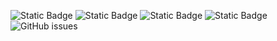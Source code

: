 ![Static Badge](https://img.shields.io/badge/blacklists-60-000000) ![Static Badge](https://img.shields.io/badge/blacklisted-2910707-cc0000) ![Static Badge](https://img.shields.io/badge/whitelisted-2243-00CC00) ![Static Badge](https://img.shields.io/badge/streaming_blacklist-28107-000000) ![GitHub issues](https://img.shields.io/github/issues/fabriziosalmi/blacklists)
